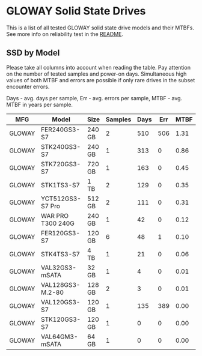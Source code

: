 GLOWAY Solid State Drives
=========================

This is a list of all tested GLOWAY solid state drive models and their MTBFs. See
more info on reliability test in the [README](https://github.com/linuxhw/SMART).

SSD by Model
------------

Please take all columns into account when reading the table. Pay attention on the
number of tested samples and power-on days. Simultaneous high values of both MTBF
and errors are possible if only rare drives in the subset encounter errors.

Days - avg. days per sample,
Err  - avg. errors per sample,
MTBF - avg. MTBF in years per sample.

| MFG       | Model              | Size   | Samples | Days  | Err   | MTBF |
|-----------|--------------------|--------|---------|-------|-------|------|
| GLOWAY    | FER240GS3-S7       | 240 GB | 2       | 510   | 506   | 1.31   |
| GLOWAY    | STK240GS3-S7       | 240 GB | 1       | 313   | 0     | 0.86   |
| GLOWAY    | STK720GS3-S7       | 720 GB | 1       | 163   | 0     | 0.45   |
| GLOWAY    | STK1TS3-S7         | 1 TB   | 2       | 129   | 0     | 0.35   |
| GLOWAY    | YCT512GS3-S7 Pro   | 512 GB | 2       | 111   | 0     | 0.31   |
| GLOWAY    | WAR PRO T300 240G  | 240 GB | 1       | 42    | 0     | 0.12   |
| GLOWAY    | FER120GS3-S7       | 120 GB | 6       | 48    | 1     | 0.10   |
| GLOWAY    | STK4TS3-S7         | 4 TB   | 1       | 21    | 0     | 0.06   |
| GLOWAY    | VAL32GS3-mSATA     | 32 GB  | 1       | 4     | 0     | 0.01   |
| GLOWAY    | VAL128GS3-M.2-80   | 128 GB | 2       | 3     | 0     | 0.01   |
| GLOWAY    | VAL120GS3-S7       | 120 GB | 1       | 135   | 389   | 0.00   |
| GLOWAY    | STK120GS3-S7       | 120 GB | 1       | 0     | 0     | 0.00   |
| GLOWAY    | VAL64GM3-mSATA     | 64 GB  | 1       | 0     | 0     | 0.00   |
